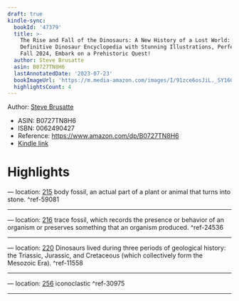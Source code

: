 ```yaml
---
draft: true
kindle-sync:
  bookId: '47379'
  title: >-
    The Rise and Fall of the Dinosaurs: A New History of a Lost World: The
    Definitive Dinosaur Encyclopedia with Stunning Illustrations, Perfect for
    Fall 2024, Embark on a Prehistoric Quest!
  author: Steve Brusatte
  asin: B0727TN8H6
  lastAnnotatedDate: '2023-07-23'
  bookImageUrl: 'https://m.media-amazon.com/images/I/91zce6osJiL._SY160.jpg'
  highlightsCount: 4
---
```


Author: [Steve Brusatte](https://www.amazon.comundefined)
* ASIN: B0727TN8H6
* ISBN: 0062490427
* Reference: https://www.amazon.com/dp/B0727TN8H6
* [Kindle link](kindle://book?action=open&asin=B0727TN8H6)

# Highlights

— location: [215](kindle://book?action=open&asin=B0727TN8H6&location=215)
body fossil, an actual part of a plant or animal that turns into stone. ^ref-59081

---
— location: [216](kindle://book?action=open&asin=B0727TN8H6&location=216)
trace fossil, which records the presence or behavior of an organism or preserves something that an organism produced. ^ref-24536

---
— location: [220](kindle://book?action=open&asin=B0727TN8H6&location=220)
Dinosaurs lived during three periods of geological history: the Triassic, Jurassic, and Cretaceous (which collectively form the Mesozoic Era). ^ref-11558

---
— location: [256](kindle://book?action=open&asin=B0727TN8H6&location=256)
iconoclastic ^ref-30975

---
